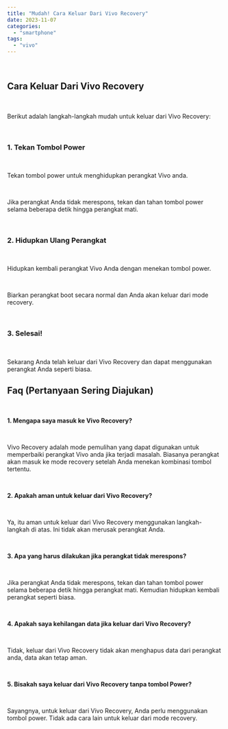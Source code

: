```yaml
---
title: "Mudah! Cara Keluar Dari Vivo Recovery"
date: 2023-11-07
categories: 
  - "smartphone"
tags: 
  - "vivo"
---
```


 

## Cara Keluar Dari Vivo Recovery

 

Berikut adalah langkah-langkah mudah untuk keluar dari Vivo Recovery:

 

### 1\. Tekan Tombol Power

 

Tekan tombol power untuk menghidupkan perangkat Vivo anda.

 

Jika perangkat Anda tidak merespons, tekan dan tahan tombol power selama beberapa detik hingga perangkat mati.

 

### 2\. Hidupkan Ulang Perangkat

 

Hidupkan kembali perangkat Vivo Anda dengan menekan tombol power.

 

Biarkan perangkat boot secara normal dan Anda akan keluar dari mode recovery.

 

### 3\. Selesai!

 

Sekarang Anda telah keluar dari Vivo Recovery dan dapat menggunakan perangkat Anda seperti biasa.

## Faq (Pertanyaan Sering Diajukan)

 

**1\. Mengapa saya masuk ke Vivo Recovery?**

 

Vivo Recovery adalah mode pemulihan yang dapat digunakan untuk memperbaiki perangkat Vivo anda jika terjadi masalah. Biasanya perangkat akan masuk ke mode recovery setelah Anda menekan kombinasi tombol tertentu.

 

**2\. Apakah aman untuk keluar dari Vivo Recovery?**

 

Ya, itu aman untuk keluar dari Vivo Recovery menggunakan langkah-langkah di atas. Ini tidak akan merusak perangkat Anda.

 

**3\. Apa yang harus dilakukan jika perangkat tidak merespons?**

 

Jika perangkat Anda tidak merespons, tekan dan tahan tombol power selama beberapa detik hingga perangkat mati. Kemudian hidupkan kembali perangkat seperti biasa.

 

**4\. Apakah saya kehilangan data jika keluar dari Vivo Recovery?**

 

Tidak, keluar dari Vivo Recovery tidak akan menghapus data dari perangkat anda, data akan tetap aman.

 

**5\. Bisakah saya keluar dari Vivo Recovery tanpa tombol Power?**

 

Sayangnya, untuk keluar dari Vivo Recovery, Anda perlu menggunakan tombol power. Tidak ada cara lain untuk keluar dari mode recovery.

